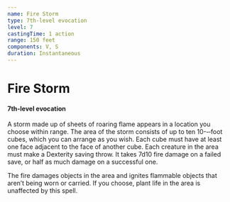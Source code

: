 ```yaml
---
name: Fire Storm
type: 7th-level evocation
level: 7
castingTime: 1 action
range: 150 feet
components: V, S
duration: Instantaneous
---
```


# Fire Storm

#### 7th-level evocation

A storm made up of sheets of roaring flame appears in a location you choose within range. The area of the storm consists of up to ten 10-­‐‑foot cubes, which you can arrange as you wish. Each cube must have at least one face adjacent to the face of another cube. Each creature in the area must make a Dexterity saving throw. It takes 7d10 fire damage on a failed save, or half as much damage on a successful one.

The fire damages objects in the area and ignites flammable objects that aren’t being worn or carried. If you choose, plant life in the area is unaffected by this spell.
